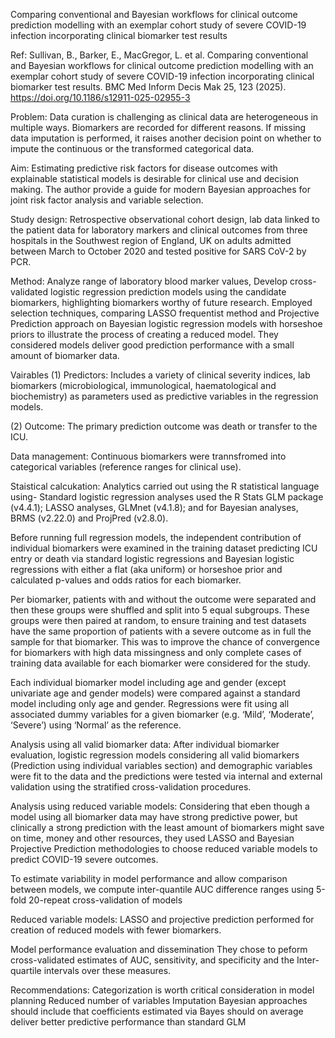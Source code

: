 Comparing conventional and Bayesian workflows for clinical outcome prediction modelling with an exemplar cohort study of severe COVID-19 infection incorporating clinical biomarker test results

Ref:
Sullivan, B., Barker, E., MacGregor, L. et al. Comparing conventional and Bayesian workflows for clinical outcome prediction modelling with an exemplar cohort study of severe COVID-19 infection incorporating clinical biomarker test results. BMC Med Inform Decis Mak 25, 123 (2025). https://doi.org/10.1186/s12911-025-02955-3


Problem:
Data curation is challenging as clinical data are heterogeneous in multiple ways. Biomarkers are recorded for different reasons.
If missing data imputation is performed, it raises another decision point on whether to impute the continuous or the transformed categorical data.


Aim:
Estimating predictive risk factors for disease outcomes with explainable statistical models is desirable for clinical use and decision making. The author provide a guide for modern Bayesian approaches for joint risk factor analysis and variable selection. 

Study design:
Retrospective observational cohort design, lab data linked to the patient data for laboratory markers and clinical outcomes from three hospitals in the Southwest region of England, UK on adults admitted between March to October 2020 and tested positive for SARS CoV-2 by PCR.

Method:
Analyze range of laboratory blood marker values, Develop cross-validated logistic regression prediction models using the candidate biomarkers, highlighting biomarkers worthy of future research.
Employed selection techniques, comparing LASSO frequentist method  and Projective Prediction approach on Bayesian logistic regression models with horseshoe priors to illustrate the process of creating a reduced model. They considered models deliver good prediction performance with a small amount of biomarker data. 

Vairables
(1) Predictors:
Includes a variety of clinical severity indices, lab biomarkers (microbiological, immunological, haematological and biochemistry) as parameters used as predictive variables in the regression models. 

(2) Outcome:
The primary prediction outcome was death or transfer to the ICU.

Data management:
Continuous biomarkers were trannsfromed into categorical variables (reference ranges for clinical use).

Staistical calcukation:
Analytics carried out using the R statistical language using- Standard logistic regression analyses used the R Stats GLM package (v4.4.1); LASSO analyses, GLMnet (v4.1.8); and for Bayesian analyses, BRMS (v2.22.0) and ProjPred (v2.8.0).

Before running full regression models, the independent contribution of individual biomarkers were examined in the training dataset predicting ICU entry or death via standard logistic regressions and Bayesian logistic regressions with either a flat (aka uniform) or horseshoe prior and calculated p-values and odds ratios for each biomarker.

Per biomarker, patients with and without the outcome were separated and then these groups were shuffled and split into 5 equal subgroups. These groups were then paired at random, to ensure training and test datasets have the same proportion of patients with a severe outcome as in full the sample for that biomarker. This was to improve the chance of convergence for biomarkers with high data missingness and only complete cases of training data available for each biomarker were considered for the study.

Each individual biomarker model including age and gender (except univariate age and gender models) were compared against a standard model including only age and gender. Regressions were fit using all associated dummy variables for a given biomarker (e.g. ‘Mild’, ‘Moderate’, ‘Severe’) using ‘Normal’ as the reference.

Analysis using all valid biomarker data:
After individual biomarker evaluation, logistic regression models considering all valid biomarkers (Prediction using individual variables section) and demographic variables were fit to the data and the predictions were tested via internal and external validation using the stratified cross-validation procedures.

Analysis using reduced variable models:
Considering that eben though a model using all biomarker data may have strong predictive power, but clinically a strong prediction with the least amount of biomarkers might save on time, money and other resources, they used LASSO and Bayesian Projective Prediction methodologies to choose reduced variable models to predict COVID-19 severe outcomes.

To estimate variability in model performance and allow comparison between models, we compute inter-quantile AUC difference ranges using 5-fold 20-repeat cross-validation of models

Reduced variable models:
LASSO and projective prediction performed for creation of reduced models with fewer biomarkers.

Model performance evaluation and dissemination
They chose to peform cross-validated estimates of AUC, sensitivity, and specificity and the Inter-quartile intervals over these measures. 

Recommendations: 
Categorization is worth critical consideration in model planning 
Reduced number of variables
Imputation
Bayesian approaches should include that coefficients estimated via Bayes should on average deliver better predictive performance than standard GLM




















